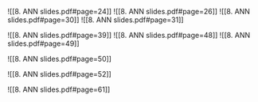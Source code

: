 
![[8. ANN slides.pdf#page=24]]
![[8. ANN slides.pdf#page=26]]
![[8. ANN slides.pdf#page=30]]
![[8. ANN slides.pdf#page=31]]

![[8. ANN slides.pdf#page=39]]
![[8. ANN slides.pdf#page=48]]
![[8. ANN slides.pdf#page=49]]

![[8. ANN slides.pdf#page=50]]

![[8. ANN slides.pdf#page=52]]

![[8. ANN slides.pdf#page=61]]




